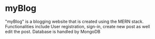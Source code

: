 # myBlog
"myBlog" is a blogging website that is created using the MERN stack. Functionalities include User registration, sign-in, create new post as well edit the post. Database is handled by MongoDB 

